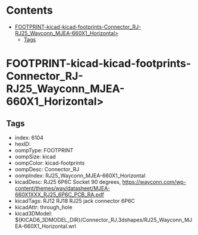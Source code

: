 



Contents
========

* [FOOTPRINT-kicad-kicad-footprints-Connector_RJ-RJ25_Wayconn_MJEA-660X1_Horizontal>](#footprint-kicad-kicad-footprints-connector_rj-rj25_wayconn_mjea-660x1_horizontal)
	* [Tags](#tags)

# FOOTPRINT-kicad-kicad-footprints-Connector_RJ-RJ25_Wayconn_MJEA-660X1_Horizontal>

## Tags

- index: 6104
- hexID: 
- oompType: FOOTPRINT
- oompSize: kicad
- oompColor: kicad-footprints
- oompDesc: Connector_RJ
- oompIndex: RJ25_Wayconn_MJEA-660X1_Horizontal
- kicadDesc: RJ25 6P6C Socket 90 degrees, https://wayconn.com/wp-content/themes/way/datasheet/MJEA-660X1XXX_RJ25_6P6C_PCB_RA.pdf
- kicadTags: RJ12 RJ18 RJ25 jack connector 6P6C
- kicadAttr: through_hole
- kicad3DModel: ${KICAD6_3DMODEL_DIR}/Connector_RJ.3dshapes/RJ25_Wayconn_MJEA-660X1_Horizontal.wrl
